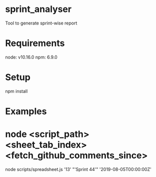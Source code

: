 # sprint_analyser
Tool to generate sprint-wise report


# Requirements
node: v10.16.0
npm: 6.9.0

# Setup
npm install

# Examples

# node <script_path> <sheet_tab_index> <Sprint number> <fetch_github_comments_since>
node scripts/spreadsheet.js '13' "'Sprint 44'" '2019-08-05T00:00:00Z'
